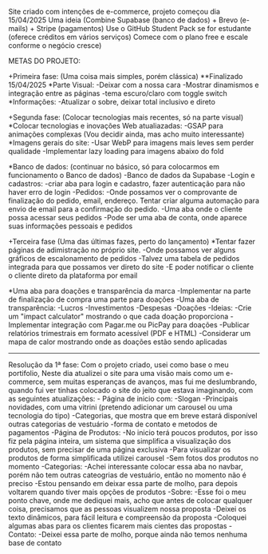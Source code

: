Site criado com intenções de e-commerce, projeto começou dia 15/04/2025
Uma ideia (Combine Supabase (banco de dados) + Brevo (e-mails) + Stripe (pagamentos)
          Use o GitHub Student Pack se for estudante (oferece créditos em vários serviços)
          Comece com o plano free e escale conforme o negócio cresce)

METAS DO PROJETO:

+Primeira fase: (Uma coisa mais simples, porém clássica) **Finalizado 15/04/2025
  *Parte Visual:
    -Deixar com a nossa cara
    -Mostrar dinamismos e integração entre as páginas
    -tema escuro/claro com toggle switch
  *Informações: 
    -Atualizar o sobre, deixar total inclusivo e direto
  
+Segunda fase: (Colocar tecnologias mais recentes, só na parte visual)    
  *Colocar tecnologias e inovações Web atualiazadas:
    -GSAP para animações complexas (Vou decidir ainda, mas acho muito interessante)
  *Imagens gerais do site:
   -Usar WebP para imagens mais leves sem perder qualidade
   -Implementar lazy loading para imagens abaixo do fold

  *Banco de dados: (continuar no básico, só para colocarmos em funcionamento o Banco de dados)
    -Banco de dados da Supabase
    -Login e cadastros:
      -criar aba para login e cadastro, fazer autenticação para não haver erro de login
    -Pedidos:
      -Onde possamos ver o comprovante de finalização do pedido, email, endereço. Tentar criar alguma automação para envio de email para a confirmação do pedido.
      -Uma aba onde o cliente possa acessar seus pedidos
        -Pode ser uma aba de conta, onde aparece suas informações pessoais e pedidos
      
  +Terceira fase (Uma das últimas fazes, perto do lançamento)
    *Tentar fazer páginas de adimistração no próprio site. 
      -Onde possamos ver alguns gráficos de escalonamento de pedidos
      -Talvez uma tabela de pedidos integrada para que possamos ver direto do site
      -E poder notificar o cliente o cliente direto da plataforma por email
    
   *Uma aba para doações e transparência da marca
      -Implementar na parte de finalização de compra uma parte para doações
      -Uma aba de transparência:
        -Lucros
        -Investimentos
        -Despesas
        -Doações
          -Ideias:
            -Crie um "impact calculator" mostrando o que cada doação proporciona
            -Implementar integração com Pagar.me ou PicPay para doações
            -Publicar relatórios trimestrais em formato acessível (PDF e HTML)
            -Considerar um mapa de calor mostrando onde as doações estão sendo aplicadas

---------------------------------------------------------------------------------------------------------------------------------------------------------------------------------------
Resolução da 1ª fase:
  Com o projeto criado, usei como base o meu portifolio, Neste dia atualizei o site para uma visão mais como um e-commerce, sem muitas esperanças de avanços, mas fui me deslumbrando, quando fui ver tinhas colocado o site do jeito que estava imaginando, com as seguintes atualizações:
      - Página de inicio com:
        -Slogan
        -Principais novidades, com uma vitrini (pretendo adicionar um carousel ou uma tecnologia do tipo)
        -Categorias, que mostra que em breve estará disponível outras categorias de vestuário
        -forma de contato e metodos de pagamentos
      -Página de Produtos:
        -No inicio terá poucos produtos, por isso fiz pela página inteira, um sistema que simplifica a visualização dos produtos, sem precisar de uma página exclusiva
        -Para visualizar os produtos de forma simplificada utilizei carousel
        -Sem fotos dos produtos no momento
      -Categorias:
        -Achei interessante colocar essa aba no navbar, porém não tem outras cateogrias de vestuário, então no momento não é preciso
        -Estou pensando em deixar essa parte de molho, para depois voltarem quando tiver mais opções de produtos
      -Sobre:
        -Esse foi o meu ponto chave, onde me dediquei mais, acho que antes de colocar qualquer coisa, precisamos que as pessoas visualizem nossa proposta
        -Deixei os texto dinâmicos, para fácil leitura e compreensão da proposta
        -Coloquei algumas abas para os clientes ficarem mais cientes das propostas
      -Contato:
        -Deixei essa parte de molho, porque ainda não temos nenhuma base de contato
